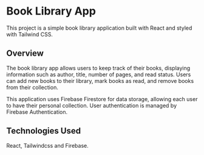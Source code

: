 # Book Library App

This project is a simple book library application built with React and styled with Tailwind CSS. 

## Overview

The book library app allows users to keep track of their books, displaying information such as author, title, number of pages, and read status. Users can add new books to their library, mark books as read, and remove books from their collection.

This application uses Firebase Firestore for data storage, allowing each user to have their personal collection. User authentication is managed by Firebase Authentication.

## Technologies Used

React, Tailwindcss and Firebase.
